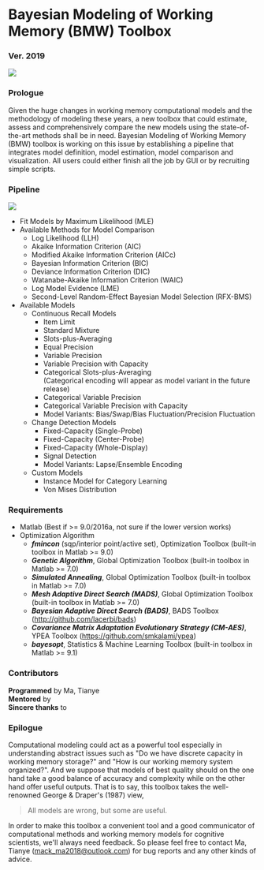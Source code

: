 # Bayesian Modeling of Working Memory (BMW) Toolbox   
### Ver. 2019

![](https://github.com/Mack-Ma/Bayesian_Modeling_of_Working_Memory/BMW_icon.png)

### Prologue
Given the huge changes in working memory computational models and the methodology of modeling these years, a new toolbox that could estimate, assess and comprehensively compare the new models using the state-of-the-art methods shall be in need. Bayesian Modeling of Working Memory (BMW) toolbox is working on this issue by establishing a pipeline that integrates model definition, model estimation, model comparison and visualization. All users could either finish all the job by GUI or by recruiting simple scripts.

### Pipeline

![](https://github.com/Mack-Ma/Bayesian_Modeling_of_Working_Memory/pipeline.png)  

- Fit Models by Maximum Likelihood (MLE)
- Available Methods for Model Comparison
	- Log Likelihood (LLH)
	- Akaike Information Criterion (AIC)
	- Modified Akaike Information Criterion (AICc)
	- Bayesian Information Criterion (BIC)
	- Deviance Information Criterion (DIC)  
	- Watanabe-Akaike Information Criterion (WAIC)  
	- Log Model Evidence (LME)
	- Second-Level Random-Effect Bayesian Model Selection (RFX-BMS)
- Available Models 
	- Continuous Recall Models
		- Item Limit
		- Standard Mixture
		- Slots-plus-Averaging
		- Equal Precision
		- Variable Precision
		- Variable Precision with Capacity
		- Categorical Slots-plus-Averaging   
		(Categorical encoding will appear as model variant in the future release)
		- Categorical Variable Precision
		- Categorical Variable Precision with Capacity
		- Model Variants: Bias/Swap/Bias Fluctuation/Precision Fluctuation
	- Change Detection Models
		- Fixed-Capacity (Single-Probe)  
		- Fixed-Capacity (Center-Probe)
		- Fixed-Capacity (Whole-Display)
		- Signal Detection
		- Model Variants: Lapse/Ensemble Encoding
	- Custom Models
		- Instance Model for Category Learning
		- Von Mises Distribution
  
### Requirements

- Matlab (Best if >= 9.0/2016a, not sure if the lower version works)
- Optimization Algorithm
  - _**fmincon**_ (sqp/interior point/active set), Optimization Toolbox (built-in toolbox in Matlab >= 9.0)
  - _**Genetic Algorithm**_, Global Optimization Toolbox (built-in toolbox in Matlab >= 7.0)
  - _**Simulated Annealing**_, Global Optimization Toolbox (built-in toolbox in Matlab >= 7.0)
  - _**Mesh Adaptive Direct Search (MADS)**_, Global Optimization Toolbox (built-in toolbox in Matlab >= 7.0)
  - _**Bayesian Adaptive Direct Search (BADS)**_, BADS Toolbox (http://github.com/lacerbi/bads)
  - _**Covariance Matrix Adaptation Evolutionary Strategy (CM-AES)**_, YPEA Toolbox (https://github.com/smkalami/ypea)
  - _**bayesopt**_, Statistics & Machine Learning Toolbox (built-in toolbox in Matlab >= 9.1)  

### Contributors  
**Programmed** by Ma, Tianye  
**Mentored** by  
**Sincere thanks** to
  
### Epilogue
Computational modeling could act as a powerful tool especially in understanding abstract issues such as "Do we have discrete capacity in working memory storage?" and "How is our working memory system organized?". And we suppose that models of best quality should on the one hand take a good balance of accuracy and complexity while on the other hand offer useful outputs. That is to say, this toolbox takes the well-renowned George & Draper's (1987) view,

> All models are wrong, but some are useful.

In order to make this toolbox a convenient tool and a good communicator of computational methods and working memory models for cognitive scientists, we'll always need feedback. So please feel free to contact Ma, Tianye (mack_ma2018@outlook.com) for bug reports and any other kinds of advice.
